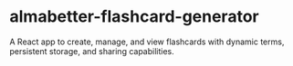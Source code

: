 # almabetter-flashcard-generator
A React app to create, manage, and view flashcards with dynamic terms, persistent storage, and sharing capabilities.
